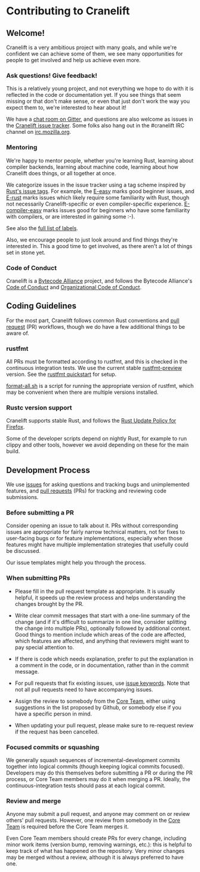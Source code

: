 # Contributing to Cranelift

## Welcome!

Cranelift is a very ambitious project with many goals, and while we're
confident we can achieve some of them, we see many opportunities for people
to get involved and help us achieve even more.

### Ask questions! Give feedback!

This is a relatively young project, and not everything we hope to do with it
is reflected in the code or documentation yet. If you see things that seem
missing or that don't make sense, or even that just don't work the way you
expect them to, we're interested to hear about it!

We have a [chat room on Gitter], and questions are also welcome as issues
in the [Cranelift issue tracker]. Some folks also hang out in the #cranelift
IRC channel on [irc.mozilla.org].

[chat room on Gitter]: https://gitter.im/CraneStation/Lobby
[Cranelift issue tracker]: https://github.com/bytecodealliance/cranelift/issues/new
[irc.mozilla.org]: https://wiki.mozilla.org/IRC

### Mentoring

We're happy to mentor people, whether you're learning Rust, learning about
compiler backends, learning about machine code, learning about how Cranelift
does things, or all together at once.

We categorize issues in the issue tracker using a tag scheme inspired by
[Rust's issue tags]. For example, the [E-easy] marks good beginner issues,
and [E-rust] marks issues which likely require some familiarity with Rust,
though not necessarily Cranelift-specific or even compiler-specific
experience. [E-compiler-easy] marks issues good for beginners who have
some familiarity with compilers, or are interested in gaining some :-).

See also the [full list of labels].

Also, we encourage people to just look around and find things they're
interested in. This a good time to get involved, as there aren't a lot of
things set in stone yet.

[Rust's issue tags]: https://github.com/rust-lang/rust/blob/master/CONTRIBUTING.md#issue-triage
[E-easy]: https://github.com/bytecodealliance/cranelift/labels/E-easy
[E-rust]: https://github.com/bytecodealliance/cranelift/labels/E-rust
[E-compiler-easy]: https://github.com/bytecodealliance/cranelift/labels/E-compiler-easy
[full list of labels]: https://github.com/bytecodealliance/cranelift/labels

### Code of Conduct

Cranelift is a [Bytecode Alliance] project, and follows the Bytecode Alliance's [Code of Conduct] and [Organizational Code of Conduct].

[Bytecode Alliance]: https://bytecodealliance.org/
[Code of Conduct]: CODE_OF_CONDUCT.md
[Organizational Code of Conduct]: ORG_CODE_OF_CONDUCT.md

## Coding Guidelines

For the most part, Cranelift follows common Rust conventions and
[pull request] (PR) workflows, though we do have a few additional things to
be aware of.

[pull request]: https://help.github.com/articles/about-pull-requests/

### rustfmt

All PRs must be formatted according to rustfmt, and this is checked in the
continuous integration tests. We use the current stable [rustfmt-preview]
version. See the [rustfmt quickstart] for setup.

[format-all.sh] is a script for running the appropriate version of rustfmt,
which may be convenient when there are multiple versions installed.

[rustfmt-preview]: https://github.com/rust-lang/rustfmt
[rustfmt quickstart]: https://github.com/rust-lang/rustfmt#quick-start
[format-all.sh]: https://github.com/bytecodealliance/cranelift/blob/master/format-all.sh

### Rustc version support

Cranelift supports stable Rust, and follows the
[Rust Update Policy for Firefox].

Some of the developer scripts depend on nightly Rust, for example to run
clippy and other tools, however we avoid depending on these for the main
build.

[Rust Update Policy for Firefox]: https://wiki.mozilla.org/Rust_Update_Policy_for_Firefox#Schedule

## Development Process

We use [issues] for asking questions and tracking bugs and unimplemented
features, and [pull requests] (PRs) for tracking and reviewing code
submissions.

### Before submitting a PR

Consider opening an issue to talk about it. PRs without corresponding issues
are appropriate for fairly narrow technical matters, not for fixes to
user-facing bugs or for feature implementations, especially when those features
might have multiple implementation strategies that usefully could be discussed.

Our issue templates might help you through the process.

### When submitting PRs

 - Please fill in the pull request template as appropriate. It is usually
   helpful, it speeds up the review process and helps understanding the changes
   brought by the PR.

 - Write clear commit messages that start with a one-line summary of the
   change (and if it's difficult to summarize in one line, consider
   splitting the change into multiple PRs), optionally followed by
   additional context. Good things to mention include which areas of the
   code are affected, which features are affected, and anything that
   reviewers might want to pay special attention to.

 - If there is code which needs explanation, prefer to put the explanation in
   a comment in the code, or in documentation, rather than in the commit
   message.

 - For pull requests that fix existing issues, use [issue keywords]. Note that
   not all pull requests need to have accompanying issues.

 - Assign the review to somebody from the [Core Team], either using suggestions
   in the list proposed by Github, or somebody else if you have a specific
   person in mind.

 - When updating your pull request, please make sure to re-request review if
   the request has been cancelled.

### Focused commits or squashing

We generally squash sequences of incremental-development commits together into
logical commits (though keeping logical commits focused). Developers may do
this themselves before submitting a PR or during the PR process, or Core Team
members may do it when merging a PR. Ideally, the continuous-integration tests
should pass at each logical commit.

### Review and merge

Anyone may submit a pull request, and anyone may comment on or review others'
pull requests. However, one review from somebody in the [Core Team] is required
before the Core Team merges it.

Even Core Team members should create PRs for every change, including minor work
items (version bump, removing warnings, etc.): this is helpful to keep track of
what has happened on the repository. Very minor changes may be merged without a
review, although it is always preferred to have one.

[issues]: https://guides.github.com/features/issues/
[pull requests]: https://help.github.com/articles/about-pull-requests/
[issue keywords]: https://help.github.com/articles/closing-issues-using-keywords/
[Core Team]: https://github.com/orgs/bytecodealliance/people/
